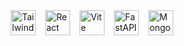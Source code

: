 <div style="display: flex; justify-content: center; align-items: center; gap: 15px; margin: 20px 0; height: 100vh;">
  <img 
    src="https://cdn.jsdelivr.net/gh/devicons/devicon/icons/tailwindcss/tailwindcss-original.svg" 
    alt="Tailwind CSS logo" 
    style="height: 40px;"
  />
  <img 
    src="https://cdn.jsdelivr.net/gh/devicons/devicon/icons/react/react-original.svg" 
    alt="React logo" 
    style="height: 40px;"
  />
  <img 
    src="https://vitejs.dev/logo.svg" 
    alt="Vite logo" 
    style="height: 40px;"
  />
  <img 
    src="https://cdn.jsdelivr.net/gh/devicons/devicon/icons/fastapi/fastapi-original.svg" 
    alt="FastAPI logo" 
    style="height: 40px;"
  />
  <img 
    src="https://cdn.jsdelivr.net/gh/devicons/devicon/icons/mongodb/mongodb-original.svg" 
    alt="MongoDB logo" 
    style="height: 40px;"
  />
</div>

## Table of Contents

1. [About SeeInfluence](#about-seeinfluen)
2. [Contributors](#contributors)
3. [Technologies We Use](#technologies-we-use)
4. [Project Stats](#project-stats)
5. [Setup](#setup)
6. [Installation (Local)](#installation-local)
7. [License](#license)

###

<h1 id="about-seeinfluen">About SeeInfluence</h1>
<p>
  SeeInfluence adalah platform social media monitoring yang dirancang khusus untuk membantu influencer di YouTube mengelola konten dan memahami interaksi dengan audiens mereka. Dengan semakin kompleksnya ekosistem media sosial, kebutuhan akan alat yang dapat memberikan wawasan mendalam semakin penting. Sistem kami dilengkapi dengan fitur-fitur canggih yang dirancang untuk mengoptimalkan strategi konten dan meningkatkan daya saing influencer.
</p>
<p>
  Platform ini menggunakan teknologi modern: <strong>FastAPI</strong> untuk backend, <strong>React + Vite</strong> untuk frontend, serta <strong>MongoDB</strong> sebagai database utama untuk menyimpan data dengan efisien dan terstruktur. Beberapa fitur utama yang ditawarkan meliputi:
</p>
<ul>
  <li>
    <strong>Deteksi Tren Topik:</strong> Mengidentifikasi topik-topik yang sedang populer di kalangan audiens dengan menganalisis penggunaan hashtag pada video yang sedang trending di Youtube.
  </li>
  <li>
    <strong>Analisis Sentimen:</strong> Menyediakan analisis mendalam tentang sentimen audiens terhadap konten (positif, netral, atau negatif) berdasarkan komentar.
  </li>
  <li>
    <strong>Rekomendasi Waktu Posting:</strong> Memberikan rekomendasi waktu terbaik untuk posting berdasarkan analisis pola interaksi audiens.
  </li>
  <li>
    <strong>Estimasi Pendapatan AdSense:</strong> Memperkirakan pendapatan potensial AdSense berdasarkan data historis pertumbuhan views.
  </li>
  <li>
    <strong>Ranking Influencer:</strong> Menyusun peringkat influencer berdasarkan pertumbuhan views dan subscribers dalam periode tertentu.
  </li>
  <li>
    <strong>Benchmarking:</strong> Membandingkan performa channel dengan kompetitor untuk menentukan strategi konten yang lebih efektif.
  </li>
  <li>
    <strong>Dashboard:</strong> Menampilkan statistik umum akun YouTube influencer, termasuk jumlah views, subscribers, dan data video terbaru.
  </li>
</ul>
<p>
  Dibandingkan dengan platform lain seperti Social Blade yang lebih berfokus pada penyajian statistik umum, SeeInfluence menawarkan analisis yang lebih mendalam dan kontekstual. Kami tidak hanya menampilkan angka, tetapi juga memberikan wawasan yang relevan, termasuk tren topik dan reaksi audiens terhadap konten. 
</p>
<p>
  Dengan fitur-fitur unggulan seperti deteksi tren secara real-time, analisis sentimen, dan rekomendasi waktu posting, SeeInfluence berperan sebagai mitra strategis bagi para influencer. Sistem ini dirancang untuk mendukung pengambilan keputusan yang lebih baik, memungkinkan influencer untuk menciptakan konten yang relevan, menarik, dan memiliki dampak maksimal bagi audiens mereka.
</p>
  

<h1 id="contributors" align="center">🌟 Contributors 🌟</h1>
<div align="center">
  <p>Meet the amazing people who made this project possible! 🙌</p>
  <table border="0">
    <tr>
      <td align="center">
        <a href="https://github.com/MahardikaPratama">
          <img src="https://avatars.githubusercontent.com/u/117805307?v=4" width="100" alt="MahardikaPratama" style="border-radius: 50%; border: 2px solid #ffd700;" />
        </a>
        <br>
        <a href="https://github.com/MahardikaPratama" style="color:#4caf50; font-weight: bold; text-decoration: none;">MahardikaPratama</a>
      </td>
      <td align="center">
        <a href="https://github.com/agim221">
          <img src="https://avatars.githubusercontent.com/u/108734183?v=4" width="100" alt="agim221" style="border-radius: 50%; border: 2px solid #ffd700;" />
        </a>
        <br>
        <a href="https://github.com/agim221" style="color:#4caf50; font-weight: bold; text-decoration: none;">agim221</a>
      </td>
      <td align="center">
        <a href="https://github.com/BhismaChandra">
          <img src="https://avatars.githubusercontent.com/u/117827877?v=4" width="100" alt="BhismaChandra" style="border-radius: 50%; border: 2px solid #ffd700;" />
        </a>
        <br>
        <a href="https://github.com/BhismaChandra" style="color:#4caf50; font-weight: bold; text-decoration: none;">BhismaChandra</a>
      </td>
    </tr>
    <tr>
      <td align="center">
        <a href="https://github.com/Ferdiahmad3404">
          <img src="https://avatars.githubusercontent.com/u/34978863?v=4" width="100" alt="Ferdiahmad3404" style="border-radius: 50%; border: 2px solid #ffd700;" />
        </a>
        <br>
        <a href="https://github.com/Ferdiahmad3404" style="color:#4caf50; font-weight: bold; text-decoration: none;">Ferdiahmad3404</a>
      </td>
      <td align="center">
        <a href="https://github.com/RafifShabi">
          <img src="https://avatars.githubusercontent.com/u/72936629?v=4" width="100" alt="RafifShabi" style="border-radius: 50%; border: 2px solid #ffd700;" />
        </a>
        <br>
        <a href="https://github.com/RafifShabi" style="color:#4caf50; font-weight: bold; text-decoration: none;">RafifShabi</a>
      </td>
      <td align="center">
        <a href="https://github.com/xinjhn">
          <img src="https://avatars.githubusercontent.com/u/121085187?v=4" width="100" alt="xinjhn" style="border-radius: 50%; border: 2px solid #ffd700;" />
        </a>
        <br>
        <a href="https://github.com/xinjhn" style="color:#4caf50; font-weight: bold; text-decoration: none;">xinjhn</a>
      </td>
    </tr>
  </table>
  <p style="margin-top: 20px; font-size: 16px; color: #333;">
    Huge thanks to all contributors for their dedication and effort! ❤️ <br> 
    Together, we turned an idea into reality. 🚀
  </p>
</div>


<h1 id="technologies-we-use" align="center">🚀 Technologies We Use 🚀</h1>
<div align="center">
  <p>Powered by cutting-edge technologies to deliver the best user experience!</p>
  <div style="display: flex; flex-wrap: wrap; justify-content: center; gap: 10px;">
    <img src="https://img.shields.io/badge/FastAPI-009688?style=for-the-badge&logo=fastapi&logoColor=white" alt="FastAPI" />
    <img src="https://img.shields.io/badge/React-61DAFB?style=for-the-badge&logo=react&logoColor=white" alt="React" />
    <img src="https://img.shields.io/badge/Vite-646CFF?style=for-the-badge&logo=vite&logoColor=white" alt="Vite" />
    <img src="https://img.shields.io/badge/MongoDB-47A248?style=for-the-badge&logo=mongodb&logoColor=white" alt="MongoDB" />
    <img src="https://img.shields.io/badge/Redis-DC382D?style=for-the-badge&logo=redis&logoColor=white" alt="Redis" />
    <img src="https://img.shields.io/badge/HDBSCAN-FF9E0F?style=for-the-badge" alt="HDBSCAN" />
    <img src="https://img.shields.io/badge/Transformers-FD7E14?style=for-the-badge&logo=huggingface&logoColor=white" alt="Transformers" />
    <img src="https://img.shields.io/badge/Naive%20Bayes-007ACC?style=for-the-badge" alt="Naive Bayes" />
    <img src="https://img.shields.io/badge/K--Means-FF6F61?style=for-the-badge" alt="K-Means" />
    <img src="https://img.shields.io/badge/React%20Query-FF4154?style=for-the-badge&logo=react-query&logoColor=white" alt="React Query" />
    <img src="https://img.shields.io/badge/TailwindCSS-06B6D4?style=for-the-badge&logo=tailwindcss&logoColor=white" alt="TailwindCSS" />
    <img src="https://img.shields.io/badge/Font%20Awesome-339AF0?style=for-the-badge&logo=font-awesome&logoColor=white" alt="Font Awesome" />
    <img src="https://img.shields.io/badge/Axios-5A29E4?style=for-the-badge&logo=axios&logoColor=white" alt="Axios" />
    <img src="https://img.shields.io/badge/React%20Router-CA4245?style=for-the-badge&logo=react-router&logoColor=white" alt="React Router" />
    <img src="https://img.shields.io/badge/&%20many%20more-000000?style=for-the-badge" alt="and many more" />
  </div>
  <p style="margin-top: 20px; font-size: 16px; color: #333;">
    These technologies come together to create a seamless, secure, and fast experience for our users. 💻🌟
  </p>
</div>



### <h1 id="project-stats" align="center">📈 Project Stats 📈</h1>
<div align="center">
  <img src="https://img.shields.io/github/contributors/MahardikaPratama/SeeInfluen?color=red" alt="Contributors" />
  <img src="https://img.shields.io/github/commit-activity/m/MahardikaPratama/SeeInfluen?color=blue" alt="Commit Activity" />
  <img src="https://img.shields.io/github/last-commit/MahardikaPratama/SeeInfluen?color=yellow" alt="Last Commit" />
  <img src="https://img.shields.io/github/license/MahardikaPratama/SeeInfluen?color=orange" alt="License" />
</div>

### <h1 id="setup" style="text-align: center; color: #4CAF50;">Setup</h1>
<p style="font-size: 18px;">Follow the steps below to set up the application:</p>

<ol style="font-size: 16px; line-height: 1.6;">
  <li><strong>Clone the repository and install the dependencies:</strong>
    <pre><code>git clone https://github.com/MahardikaPratama/SeeInfluen.git</code></pre>
  </li>
  <li><strong>Copy the <code>.env.example</code> file inside the <b>client folder</b> and rename it to <code>.env</code>.</strong></li>
  <li><strong>Fill in the <code>.env</code> file inside <b>client</b> folder with your own configuration.</strong></li>
  <li><strong>Copy the <code>.env.example</code> file inside the <b>server folder</b> and rename it to <code>.env</code>.</strong></li>
  <li><strong>Fill in the <code>.env</code> file inside <b>server</b> folder with your own configuration.</strong></li>
</ol>

### <h1>Installation (Local)</h1>
<p style="font-size: 18px;">Make sure you have the following software installed on your computer:</p>

<ul id="installation-local" style="font-size: 16px; line-height: 1.6;">
  <li><strong>MongoDB</strong><br>
      MongoDB is used as the database for this application. Download it from <a href="https://www.mongodb.com/try/download/community" target="_blank">here</a>.
  </li>
  <li><strong>Redis</strong><br>
      Redis is used for caching in this application. Download it from <a href="https://redis.io/download" target="_blank">here</a>.
  </li>
</ul>

<p style="font-size: 16px;">Run these commands:</p>

<pre><code>cd client
npm install
npm run dev
</code></pre>

<pre><code>cd server
# Create and activate virtual environment
python -m venv venv
venv/Scripts/activate

# Install dependencies
pip install -r requirements.txt

cd scripts
python seed_database.py  # Populate the database

cd ..
uvicorn app.main:app --reload
</code></pre>

<p style="font-size: 16px;">To start Redis, run the following command after installing it:</p>

<pre><code>redis-server</code></pre>

<p style="font-size: 16px;">Verify if Redis is running by using the following command:</p>

<pre><code>redis-cli ping</code></pre>

<p style="font-size: 16px;">If Redis is working, you should see a response: <strong>PONG</strong></p>







<h1 id="license" style="text-align: center; color: #F44336;">Licence</h1>
<p style="font-size: 16px;">The Dramaku project is licensed under the <a href="https://opensource.org/license/MIT" target="_blank">MIT License</a>. For more details, refer to the license page.</p>

<p style="font-size: 16px;">Special thanks to <a href="https://www.polban.ac.id/" target="_blank">Politeknik Negeri Bandung</a> for providing the opportunity to learn and develop this project.</p>

<br>

<div align="center">
  <img src="https://www.polban.ac.id/wp-content/uploads/2021/11/MASTER-LOGO-POLBAN-SMALL-1.png" height="100" alt="Polban Logo" />
</div>
